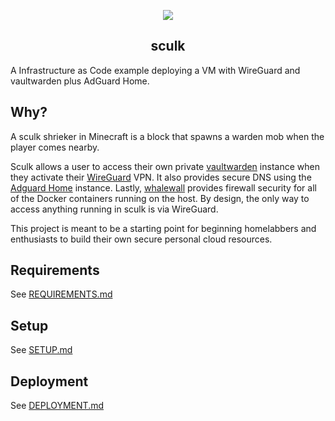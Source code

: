 <p align="center">
<img src="https://static.wikia.nocookie.net/minecraft_gamepedia/images/6/67/Sculk_JE1_BE1.gif">
<br>
<h2 align="center">sculk</h2>
</p>
A Infrastructure as Code example deploying a VM with WireGuard and vaultwarden plus AdGuard Home.

## Why?

A sculk shrieker in Minecraft is a block that spawns a warden mob when the player comes nearby.

Sculk allows a user to access their own private [vaultwarden](https://github.com/dani-garcia/vaultwarden) instance when they activate their [WireGuard](https://www.wireguard.com/) VPN.  It also provides secure DNS using the [Adguard Home](https://github.com/AdguardTeam/AdGuardHome) instance.  Lastly, [whalewall](https://github.com/capnspacehook/whalewall) provides firewall security for all of the Docker containers running on the host. By design, the only way to access anything running in sculk is via WireGuard.

This project is meant to be a starting point for beginning homelabbers and enthusiasts to build their own secure personal cloud resources.

## Requirements

See [REQUIREMENTS.md](docs/REQUIREMENTS.md)

## Setup

See [SETUP.md](docs/SETUP.md)

## Deployment

See [DEPLOYMENT.md](docs/DEPLOYMENT.md)

